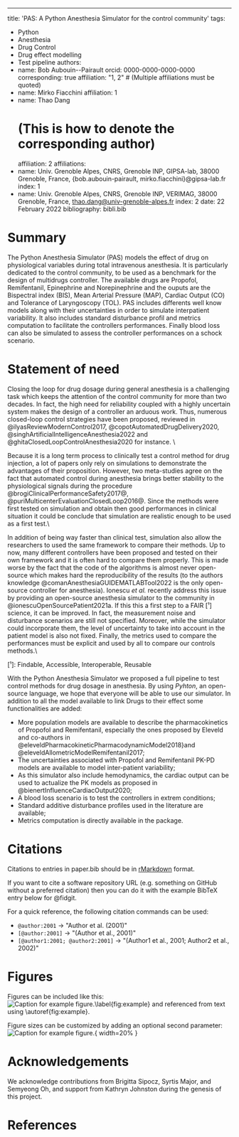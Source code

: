 ---
title: 'PAS: A Python Anesthesia Simulator for the control community'
tags:
  - Python
  - Anesthesia
  - Drug Control
  - Drug effect modelling
  - Test pipeline
authors:
  - name: Bob Aubouin--Pairault
    orcid: 0000-0000-0000-0000
    corresponding: true
    affiliation: "1, 2" # (Multiple affiliations must be quoted)
  - name: Mirko Fiacchini
	affiliation: 1
  - name: Thao Dang
     # (This is how to denote the corresponding author)
    affiliation: 2
affiliations:
 - name: Univ. Grenoble Alpes, CNRS, Grenoble INP, GIPSA-lab, 38000 Grenoble, France, {bob.aubouin-pairault, mirko.fiacchini}@gipsa-lab.fr
   index: 1
 - name: Univ. Grenoble Alpes, CNRS, Grenoble INP, VERIMAG, 38000 Grenoble, France, thao.dang@univ-grenoble-alpes.fr
   index: 2
date: 22 February 2022
bibliography: bibli.bib


# Summary

The Python Anesthesia Simulator (PAS) models the effect of drug on physiological variables during total intravenous anesthesia. It is particularly dedicated to the control community, to be used as a benchmark for the design of multidrugs controller. The available drugs are Propofol, Remifentanil, Epinephrine and Norepinephrine and the ouputs are the Bispectral index (BIS), Mean Arterial Pressure (MAP), Cardiac Output (CO) and Tolerance of Laryngoscopy (TOL). PAS includes differents well know models along with their uncertainties in order to simulate interpatient variability. It also includes standard disturbance profil and metrics computation to facilitate the controllers performances. Finally blood loss can also be simulated to assess the controller performances on a schock scenario.

# Statement of need

Closing the loop for drug dosage during general anesthesia is a challenging task which keeps the attention of the control community for more than two decades. In fact, the high need for reliability coupled with a highly uncertain system makes the design of a controller an arduous work. Thus, numerous closed-loop control strategies have been proposed, reviewed in @ilyasReviewModernControl2017, @copotAutomatedDrugDelivery2020, @singhArtificialIntelligenceAnesthesia2022 and @ghitaClosedLoopControlAnesthesia2020 for instance. \\

  

Because it is a long term process to clinically test a control method for drug injection, a lot of papers only rely on simulations to demonstrate the advantages of their proposition. However, two meta-studies agree on the fact that automated control during anesthesia brings better stability to the physiological signals during the procedure @brogiClinicalPerformanceSafety2017@, @puriMulticenterEvaluationClosedLoop2016@. Since the methods were first tested on simulation and obtain then good performances in clinical situation it could be conclude that simulation are realistic enough to be used as a first test.\\

  

In addition of being way faster than clinical test, simulation also allow the researchers to used the same framework to compare their methods. Up to now, many different controllers have been proposed and tested on their own framework and it is often hard to compare them properly. This is made worse by the fact that the code of the algorithms is almost never open-source which makes hard the reproducibility of the results (to the authors knowledge @comanAnesthesiaGUIDEMATLABTool2022 is the only open-source controller for anesthesia). Ionescu *et al.* recently address this issue by providing an open-source anesthesia simulator to the community in  @ionescuOpenSourcePatient2021a. If this this a first step to a FAIR [¹] science, it can be improved. In fact, the measurement noise and disturbance scenarios are still not specified. Moreover, while the simulator could incorporate them, the level of uncertainty to take into account in the patient model is also not fixed. Finally, the metrics used to compare the performances must be explicit and used by all to compare our controls methods.\\

[¹]: Findable, Accessible, Interoperable, Reusable
  

  

With the Python Anesthesia Simulator we proposed a full pipeline to test control methods for drug dosage in anesthesia. By using *Pyhton*, an open-source language, we hope that everyone will be able to use our simulator. In addition to all the model available to link Drugs to their effect some functionalities are added:


- More population models are available to describe the pharmacokinetics of Propofol and Remifentanil, especially the ones proposed by Eleveld and co-authors in @eleveldPharmacokineticPharmacodynamicModel2018}and @eleveldAllometricModelRemifentanil2017;
- The uncertainties associated with Propofol and Remifentanil PK-PD models are available to model inter-patient variability;
- As this simulator also include hemodynamics, the cardiac output can be used to actualize the PK models as proposed in @bienertInfluenceCardiacOutput2020;
- A blood loss scenario is to test the controllers in extrem conditions;
- Standard additive disturbance profiles used in the literature are available;
-  Metrics computation is directly available in the package.



# Citations

Citations to entries in paper.bib should be in
[rMarkdown](http://rmarkdown.rstudio.com/authoring_bibliographies_and_citations.html)
format.

If you want to cite a software repository URL (e.g. something on GitHub without a preferred
citation) then you can do it with the example BibTeX entry below for @fidgit.

For a quick reference, the following citation commands can be used:
- `@author:2001`  ->  "Author et al. (2001)"
- `[@author:2001]` -> "(Author et al., 2001)"
- `[@author1:2001; @author2:2001]` -> "(Author1 et al., 2001; Author2 et al., 2002)"

# Figures

Figures can be included like this:
![Caption for example figure.\label{fig:example}](figure.png)
and referenced from text using \autoref{fig:example}.

Figure sizes can be customized by adding an optional second parameter:
![Caption for example figure.](figure.png){ width=20% }

# Acknowledgements

We acknowledge contributions from Brigitta Sipocz, Syrtis Major, and Semyeong
Oh, and support from Kathryn Johnston during the genesis of this project.

# References